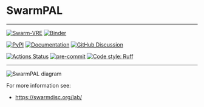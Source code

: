 # SwarmPAL

---

[![Swarm-VRE](https://img.shields.io/badge/%F0%9F%9A%80%20launch-Swarm--VRE-blue)](https://vre.vires.services/hub/user-redirect/git-pull?repo=https%3A%2F%2Fgithub.com%2Fsmithara%2Fswarmpal-demo&urlpath=lab%2Ftree%2Fswarmpal-demo%2FREADME.ipynb&branch=main)
[![Binder](https://mybinder.org/badge_logo.svg)](https://mybinder.org/v2/gh/smithara/swarmpal-demo/HEAD)

[![PyPI](https://img.shields.io/pypi/v/swarmpal)](https://pypi.org/project/swarmpal/)
[![Documentation](https://img.shields.io/badge/docs-online-success)][rtd-link]
[![GitHub Discussion][github-discussions-badge]][github-discussions-link]

[![Actions Status][actions-badge]][actions-link]
[![pre-commit](https://img.shields.io/badge/pre--commit-enabled-brightgreen?logo=pre-commit&logoColor=white)](https://github.com/pre-commit/pre-commit)
[![Code style: Ruff](https://img.shields.io/endpoint?url=https://raw.githubusercontent.com/astral-sh/ruff/main/assets/badge/format.json)](https://github.com/astral-sh/ruff)

---

[actions-badge]: https://github.com/Swarm-DISC/SwarmPAL/workflows/CI/badge.svg
[actions-link]: https://github.com/Swarm-DISC/SwarmPAL/actions
[black-badge]: https://img.shields.io/badge/code%20style-black-000000.svg
[black-link]: https://github.com/psf/black
[conda-badge]: https://img.shields.io/conda/vn/conda-forge/swarmpal
[conda-link]: https://github.com/conda-forge/swarmpal-feedstock
[contribute-badge]:
  https://img.shields.io/badge/Contributor%20Covenant-2.1-4baaaa.svg
[contribute-link]: CODE_OF_CONDUCT.md
[github-discussions-badge]:
  https://img.shields.io/static/v1?label=Discussions&message=Ask&color=blue&logo=github
[github-discussions-link]: https://github.com/Swarm-DISC/SwarmPAL/discussions
[pypi-link]: https://pypi.org/project/swarmpal/
[pypi-platforms]: https://img.shields.io/pypi/pyversions/swarmpal
[pypi-version]: https://badge.fury.io/py/swarmpal.svg
[rtd-badge]: https://img.shields.io/badge/docs-online-success
[rtd-link]: https://swarmpal.readthedocs.io/

![SwarmPAL diagram](https://swarmdisc.org/wp-content/uploads/2024/02/SwarmPAL-diagrams-overview.png)

For more information see:

- <https://swarmdisc.org/lab/>
